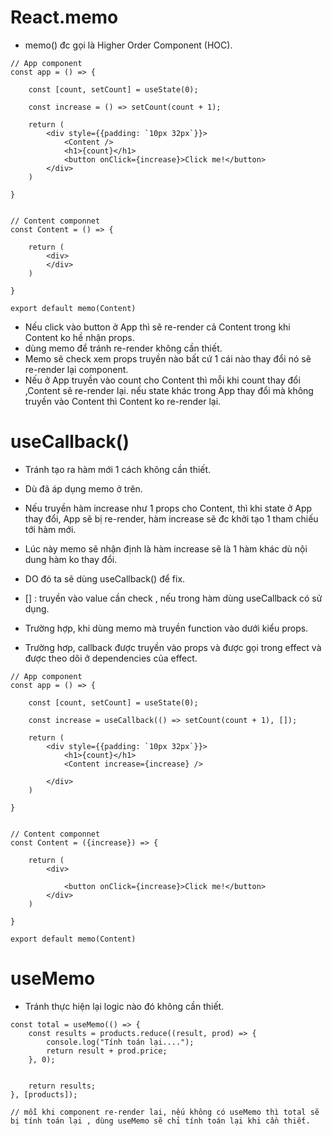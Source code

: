 # React.memo
- memo() đc gọi là Higher Order Component (HOC).


```
// App component
const app = () => {

    const [count, setCount] = useState(0);

    const increase = () => setCount(count + 1);

    return (
        <div style={{padding: `10px 32px`}}>
            <Content /> 
            <h1>{count}</h1>
            <button onClick={increase}>Click me!</button>       
        </div>
    )

}


// Content componnet
const Content = () => {

    return (
        <div>      
        </div>
    )

}

export default memo(Content)

```

- Nếu click vào button ở App thì sẽ re-render cả Content trong khi Content ko hề nhận props.
- dùng memo để tránh re-render không cần thiết.
- Memo sẽ check xem props truyền nào bất cứ 1 cái nào thay đổi nó sẽ re-render lại component.
- Nếu ở App truyền vào count cho Content thì mỗi khi count thay đổi ,Content sẽ re-render lại. nếu state khác trong App thay đổi mà không truyền vào Content thì Content ko re-render lại.


# useCallback()
- Tránh tạo ra hàm mới 1 cách không cần thiết.
- Dù đã áp dụng memo ở trên.
- Nếu truyền hàm increase như 1 props cho Content, thì khi state ở App thay đổi, App sẽ bị re-render, hàm increase sẽ đc khởi tạo 1 tham chiếu tới hàm mới.
- Lúc này memo sẽ nhận định là hàm increase sẽ là 1 hàm khác dù nội dung hàm ko thay đổi. 
- DO đó ta sẽ dùng useCallback() để fix.

- [] : truyền vào value cần check , nếu trong hàm dùng useCallback có sử dụng.

- Trường hợp, khi dùng memo mà truyền function vào dưới kiểu props.
- Trường hơp, callback được truyền vào props và được gọi trong effect và được theo dõi ở dependencies của effect.



```
// App component
const app = () => {

    const [count, setCount] = useState(0);

    const increase = useCallback(() => setCount(count + 1), []);

    return (
        <div style={{padding: `10px 32px`}}>
            <h1>{count}</h1>
            <Content increase={increase} /> 
               
        </div>
    )

}


// Content componnet
const Content = ({increase}) => {

    return (
        <div>  
            
            <button onClick={increase}>Click me!</button>        
        </div>
    )

}

export default memo(Content)

```

# useMemo
- Tránh thực hiện lại logic nào đó không cần thiết.

```
const total = useMemo(() => {
    const results = products.reduce((result, prod) => {
        console.log("Tính toán lại....");
        return result + prod.price;
    }, 0);


    return results; 
}, [products]);

// mỗi khi component re-render lai, nếu không có useMemo thì total sẽ bị tính toán lại , dùng useMemo sẽ chỉ tính toán lại khi cần thiết.


```

